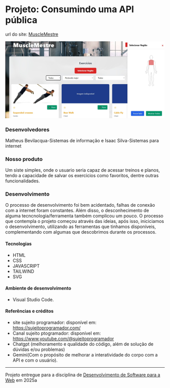 # Projeto: Consumindo uma API pública

url do site: [MuscleMestre](https://isaacsilvaink.github.io/WgerAPITesteFinal/)

![Imagem do site](Screenshotsite.jpg "Screenshot do projeto")

### Desenvolvedores
Matheus Bevilacqua-Sistemas de informação e
Isaac Silva-Sistemas para internet

### Nosso produto

Um siste simples, onde o usuario seria capaz de acessar treinos e planos, tendo a capacidade de salvar os exercicios como favoritos, dentre outras funcionalidades.


### Desenvolvimento

O processo de desenvolvimento foi bem acidentado, falhas de conexão com a internet foram constantes. Além disso, o desconhecimento de alguma tecncnologia/ferramenta também complicou um pouco. O processo que contempla o projeto começou através das ideias, após isso, iniciciamos o desenvolvimento, utilizando as ferramentas que tinhamos disponíveis, complementando com algumas que descobrimos durante os processos.

#### Tecnologias

- HTML
- CSS
- JAVASCRIPT
- TAILWIND
- SVG


#### Ambiente de desenvolvimento

- Visual Studio Code.

#### Referências e créditos


- site sujeito programador: disponível em: https://sujeitoprogramador.com/
- Canal sujeito ptogramador: disponível em: https://www.youtube.com/@sujeitoprogramador
- Chatgpt (melhoramento e qualidade do código, além de solução de dúvidas e/ou problemas)
- Gemini(Com o propósito de melhorar a interatividade do corpo com a API e com o usuário).



---
Projeto entregue para a disciplina de [Desenvolvimento de Software para a Web](http://github.com/andreainfufsm/elc1090-2025a) em 2025a
